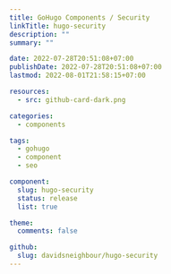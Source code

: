 ```yaml
---
title: GoHugo Components / Security
linkTitle: hugo-security
description: ""
summary: ""

date: 2022-07-28T20:51:08+07:00
publishDate: 2022-07-28T20:51:08+07:00
lastmod: 2022-08-01T21:58:15+07:00

resources:
  - src: github-card-dark.png

categories:
  - components

tags:
  - gohugo
  - component
  - seo

component:
  slug: hugo-security
  status: release
  list: true

theme:
  comments: false

github:
  slug: davidsneighbour/hugo-security
---
```

